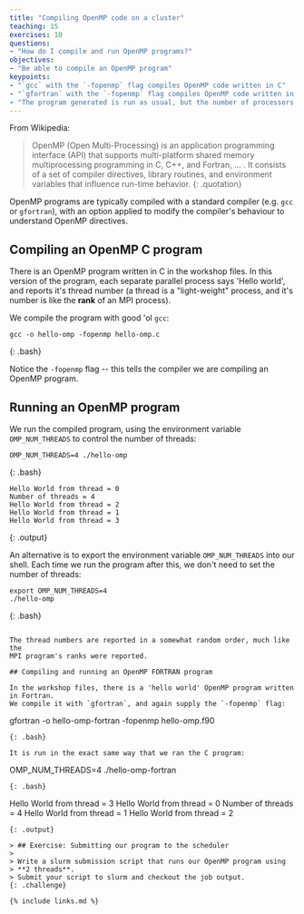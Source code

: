 ```yaml
---
title: "Compiling OpenMP code on a cluster"
teaching: 15
exercises: 10
questions:
- "How do I compile and run OpenMP programs?"
objectives:
- "Be able to compile an OpenMP program"
keypoints:
- "`gcc` with the `-fopenmp` flag compiles OpenMP code written in C"
- "`gfortran` with the `-fopenmp` flag compiles OpenMP code written in Fortran"
- "The program generated is run as usual, but the number of processors is controlled with the `OMP_NUM_THREADS` environment variable"
---
```


From Wikipedia:

> OpenMP (Open Multi-Processing) is an application programming interface (API) that supports multi-platform shared memory multiprocessing programming in C, C++, and Fortran, ... . It consists of a set of compiler directives, library routines, and environment variables that influence run-time behavior.
{: .quotation}

OpenMP programs are typically compiled with a standard compiler (e.g. `gcc` or `gfortran`), with an option applied to modify the compiler's behaviour to understand OpenMP directives.

## Compiling an OpenMP C program

There is an OpenMP program written in C in the workshop files. In this version of
the program, each separate parallel process says 'Hello world', and reports it's
thread number (a thread is a "light-weight" process, and it's number is like the **rank** of an MPI process).

We compile the program with good 'ol  `gcc`:

```
gcc -o hello-omp -fopenmp hello-omp.c
```
{: .bash}

Notice the `-fopenmp` flag -- this tells the compiler we are compiling an
OpenMP program.

## Running an OpenMP program

We run the compiled program, using the environment variable `OMP_NUM_THREADS` to control the number of threads:
```
OMP_NUM_THREADS=4 ./hello-omp 
```
{: .bash}
```
Hello World from thread = 0
Number of threads = 4
Hello World from thread = 2
Hello World from thread = 1
Hello World from thread = 3
```
{: .output}

An alternative is to export the environment variable `OMP_NUM_THREADS` into our shell.
Each time we run the program after this, we don't need to set the number of threads:

```
export OMP_NUM_THREADS=4
./hello-omp 
```
{: .bash}
```

The thread numbers are reported in a somewhat random order, much like the
MPI program's ranks were reported.

## Compiling and running an OpenMP FORTRAN program

In the workshop files, there is a 'hello world' OpenMP program written in Fortran.
We compile it with `gfortran`, and again supply the `-fopenmp` flag:

```
gfortran -o hello-omp-fortran -fopenmp hello-omp.f90
```
{: .bash}

It is run in the exact same way that we ran the C program:

```
OMP_NUM_THREADS=4 ./hello-omp-fortran
```
{: .bash}
```
 Hello World from thread =            3
 Hello World from thread =            0
 Number of threads =            4
 Hello World from thread =            1
 Hello World from thread =            2
```
{: .output}

> ## Exercise: Submitting our program to the scheduler
>
> Write a slurm submission script that runs our OpenMP program using
> **2 threads**.
> Submit your script to slurm and checkout the job output.
{: .challenge}

{% include links.md %}
